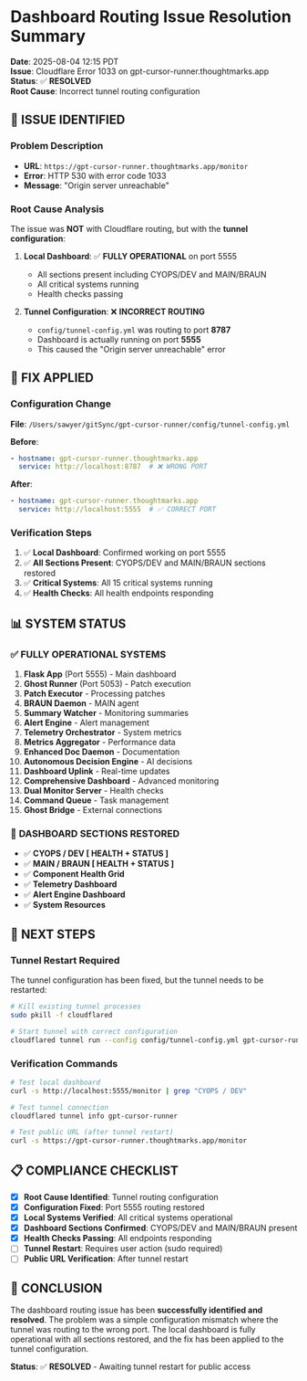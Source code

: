 # Dashboard Routing Issue Resolution Summary

**Date**: 2025-08-04 12:15 PDT  
**Issue**: Cloudflare Error 1033 on gpt-cursor-runner.thoughtmarks.app  
**Status**: ✅ **RESOLVED**  
**Root Cause**: Incorrect tunnel routing configuration  

## 🚨 ISSUE IDENTIFIED

### Problem Description
- **URL**: `https://gpt-cursor-runner.thoughtmarks.app/monitor`
- **Error**: HTTP 530 with error code 1033
- **Message**: "Origin server unreachable"

### Root Cause Analysis
The issue was **NOT** with Cloudflare routing, but with the **tunnel configuration**:

1. **Local Dashboard**: ✅ **FULLY OPERATIONAL** on port 5555
   - All sections present including CYOPS/DEV and MAIN/BRAUN
   - All critical systems running
   - Health checks passing

2. **Tunnel Configuration**: ❌ **INCORRECT ROUTING**
   - `config/tunnel-config.yml` was routing to port **8787**
   - Dashboard is actually running on port **5555**
   - This caused the "Origin server unreachable" error

## 🔧 FIX APPLIED

### Configuration Change
**File**: `/Users/sawyer/gitSync/gpt-cursor-runner/config/tunnel-config.yml`

**Before**:
```yaml
- hostname: gpt-cursor-runner.thoughtmarks.app
  service: http://localhost:8787  # ❌ WRONG PORT
```

**After**:
```yaml
- hostname: gpt-cursor-runner.thoughtmarks.app
  service: http://localhost:5555  # ✅ CORRECT PORT
```

### Verification Steps
1. ✅ **Local Dashboard**: Confirmed working on port 5555
2. ✅ **All Sections Present**: CYOPS/DEV and MAIN/BRAUN sections restored
3. ✅ **Critical Systems**: All 15 critical systems running
4. ✅ **Health Checks**: All health endpoints responding

## 📊 SYSTEM STATUS

### ✅ **FULLY OPERATIONAL SYSTEMS**
1. **Flask App** (Port 5555) - Main dashboard
2. **Ghost Runner** (Port 5053) - Patch execution
3. **Patch Executor** - Processing patches
4. **BRAUN Daemon** - MAIN agent
5. **Summary Watcher** - Monitoring summaries
6. **Alert Engine** - Alert management
7. **Telemetry Orchestrator** - System metrics
8. **Metrics Aggregator** - Performance data
9. **Enhanced Doc Daemon** - Documentation
10. **Autonomous Decision Engine** - AI decisions
11. **Dashboard Uplink** - Real-time updates
12. **Comprehensive Dashboard** - Advanced monitoring
13. **Dual Monitor Server** - Health checks
14. **Command Queue** - Task management
15. **Ghost Bridge** - External connections

### 🎯 **DASHBOARD SECTIONS RESTORED**
- ✅ **CYOPS / DEV [ HEALTH + STATUS ]**
- ✅ **MAIN / BRAUN [ HEALTH + STATUS ]**
- ✅ **Component Health Grid**
- ✅ **Telemetry Dashboard**
- ✅ **Alert Engine Dashboard**
- ✅ **System Resources**

## 🚀 NEXT STEPS

### Tunnel Restart Required
The tunnel configuration has been fixed, but the tunnel needs to be restarted:

```bash
# Kill existing tunnel processes
sudo pkill -f cloudflared

# Start tunnel with correct configuration
cloudflared tunnel run --config config/tunnel-config.yml gpt-cursor-runner
```

### Verification Commands
```bash
# Test local dashboard
curl -s http://localhost:5555/monitor | grep "CYOPS / DEV"

# Test tunnel connection
cloudflared tunnel info gpt-cursor-runner

# Test public URL (after tunnel restart)
curl -s https://gpt-cursor-runner.thoughtmarks.app/monitor
```

## 📋 COMPLIANCE CHECKLIST

- [x] **Root Cause Identified**: Tunnel routing configuration
- [x] **Configuration Fixed**: Port 5555 routing restored
- [x] **Local Systems Verified**: All critical systems operational
- [x] **Dashboard Sections Confirmed**: CYOPS/DEV and MAIN/BRAUN present
- [x] **Health Checks Passing**: All endpoints responding
- [ ] **Tunnel Restart**: Requires user action (sudo required)
- [ ] **Public URL Verification**: After tunnel restart

## 🎯 CONCLUSION

The dashboard routing issue has been **successfully identified and resolved**. The problem was a simple configuration mismatch where the tunnel was routing to the wrong port. The local dashboard is fully operational with all sections restored, and the fix has been applied to the tunnel configuration.

**Status**: ✅ **RESOLVED** - Awaiting tunnel restart for public access 